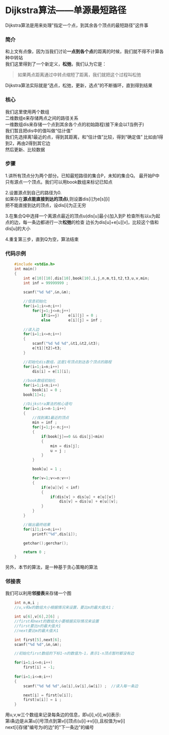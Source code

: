 # Dijkstra算法——单源最短路径    
Dijkstra算法是用来处理"指定一个点，到其余各个顶点的最短路径"这件事  

### 简介
和上文有点像，因为当我们讨论**一点到各个点**的距离的时候，我们就不得不计算各种中转站    
我们这里得到了一个新定义，**松弛**，我们认为它是：  
>如果两点距离通过中转点缩短了距离，我们就把这个过程叫松弛    

Dijkstra算法实际就是“选点，松弛，更新，选点”的不断循环，直到得到结果    

### 核心
我们这里使用两个数组    
二维数组e来存储两点之间的路径关系   
一维数组dis来存储一个点到其余各个点的初始路程(接下来会以1当例子)    
我们暂且把dis中的值叫做“估计值”     
我们先选择离1最近的点，得到其距离，和“估计值”比较，得到“确定值” 
比如由1得到2，再由2得到其它边   
然后更新、比较数据  

### 步骤
1.讲所有顶点分为两个部分。已知最短路径的集合P，未知的集合Q。
最开始P中只有源点一个顶点。我们可以用book数组来标记已知点   

2.设置源点到自己的路径为0.  
如果存在**源点能直接到达的顶点i**,则设置dis[i]为e[s][i]     
把不能直接到达的顶点，设dis[i]为正无穷  

3.在集合Q中选择一个离源点最近的顶点u(dis[u]最小)加入到P 
检查所有以u为起点的边，每一条边都进行一次**松弛**的检查 
边长为dis[u]+e[u][v]，比较这个值和dis[u]的大小  

4.重复第三步，直到Q为空，算法结束   

### 代码示例
```c
    #include <stdio.h>
    int main()
    {
        int e[10][10],dis[10],book[10],i,j,n,m,t1,t2,t3,u,v,min;
        int inf = 99999999 ; 
        
        scanf("%d %d",&n,&m);

        //信息初始化
        for(i=1;i<=n;i++)
            for(j=1;j<=n;j++)
                if(i==j)    e[i][j] = 0 ;
                else        e[i][j] = inf ; 
        
        //读入边    
        for(i=1;i<=n;i++)
        {
            scanf("%d %d %d",&t1,&t2,&t3);
            e[t1][t2]=t3;
        }

        //初始化dis数组，这是1号顶点到达各个顶点的路程  
        for(i=1;i=n;i++)
            dis[i] = e[1][i];
        
        //book数组初始化
        for(i=1;i<n;i++)
            book[i] = 0 ;
        book[1]=1;

        //Dijkstra算法的核心语句  
        for(i=1;i<=n-1;i++)
        {
            //找到离1最近的顶点
            min = inf ; 
            for(j=1;j<-n;j++)
            {
                if(book[j]==0 && dis[j]<min)
                {
                    min = dis[j];
                    u = j ;
                }
            }

            book[u] = 1 ;

            for(v=1;v<=n:v++)
            {
                if(e[u][v] < inf)
                {
                    if(dis[v] > dis[u] + e[u][v])
                        dis[v] = dis[u] + e[u][v];
                }
            }
        }

        //输出最终结果
        for(i]1;i<=n;i++)
            printf("%d",dis[i]);

        getchar();gerchar();

        return 0 ;
    }
```
另外，本节的算法，是一种基于贪心策略的算法  

### 邻接表  
我们可以利用**邻接表**来存储一个图  
```C
    int n,m,i ; 
    //u,v和w的数组大小根据情况来设置，要比m的最大值大1；

    int u[6],v[6],2[6] ;
    //first和next的数组大小要根据实际情况来设置
    //first要比n的最大值大1
    //next要比m的最大值大1  

    int first[5],next[6];
    scanf("%d %d",&n,&m);

    //初始化first数组的下标1-n的数值为-1，表示1-n顶点暂时都没有边   

    for(i=1;i<=n;i++)
        first[i] = -1;
    
    for(i=1;i<=m;i++)
    {
        scanf("%d %d %d",&u[i],&v[i],&w[i]) ;  //读入每一条边   

        next[i] = first[u[i]];
        first[u[i]] = i ;
    }
```
用u,v,w三个数组来记录每条边的信息，即u[i],v[i],w[i]表示:    
第i条边是从第u[i]号顶点到第v[i]顶点(u[i]->v[i]),且权值为w[i]    
next[i]存储"编号为i的边"的"下一条边"的编号  


